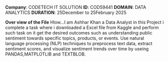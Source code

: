 **Company**: CODETECH IT SOLUTION 
**ID**: COD59441
**DOMAIN**: DATA ANALYTICS
**DURATION**: 25December to 25February 2025

**Over view of the File**
Hlow...I am Ashhar Khan a Data Analyst in this Project i complete a task where i 
downloaded a Excel file from Kaggle and perform such task on it get the desired outcomes such as understanding public sentiment 
towards specific topics, products, or events. Use natural language
processing (NLP) techniques to preprocess text data, extract sentiment
scores, and visualize sentiment trends over time by useing PANDAS,MATPLOTLIB and TEXTBLOB.
